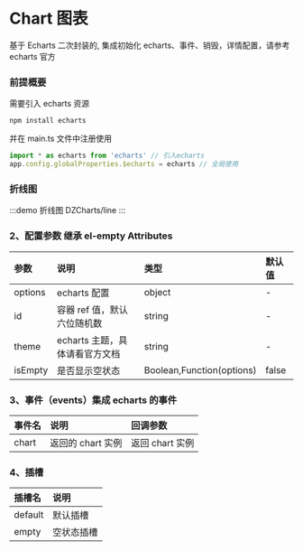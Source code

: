 # Chart 图表

基于 Echarts 二次封装的, 集成初始化 echarts、事件、销毁，详情配置，请参考 echarts 官方

### 前提概要

需要引入 echarts 资源

``` shell
npm install echarts
```

并在 main.ts 文件中注册使用

``` javascript
import * as echarts from 'echarts' // 引入echarts
app.config.globalProperties.$echarts = echarts // 全局使用
```

### 折线图

:::demo 折线图
DZCharts/line
:::

### 2、配置参数 继承 el-empty Attributes

| 参数    | 说明                           | 类型                      | 默认值 |
| :------ | :----------------------------- | :------------------------ | :----- |
| options | echarts 配置                   | object                    | -      |
| id      | 容器 ref 值，默认六位随机数    | string                    | -      |
| theme   | echarts 主题，具体请看官方文档 | string                    | -      |
| isEmpty | 是否显示空状态                 | Boolean,Function(options) | false  |

### 3、事件（events）集成 echarts 的事件

| 事件名 | 说明              | 回调参数        |
| :----- | :---------------- | :-------------- |
| chart  | 返回的 chart 实例 | 返回 chart 实例 |

### 4、插槽

| 插槽名  | 说明       |
| :------ | :--------- |
| default | 默认插槽   |
| empty   | 空状态插槽 |

